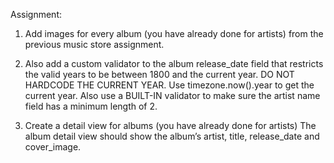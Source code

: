 Assignment:
1. Add images for every album (you have already done for artists) from the previous music store assignment.

2. Also add a custom validator to the album release_date field that restricts the valid years to be between 1800 and the current year. DO NOT HARDCODE THE CURRENT YEAR. Use timezone.now().year to get the current year. Also use a BUILT-IN  validator to make sure the artist name field has a minimum length of 2.

3. Create a detail view for albums (you have already done for artists)
The album detail view should show the album’s artist, title, release_date and cover_image.